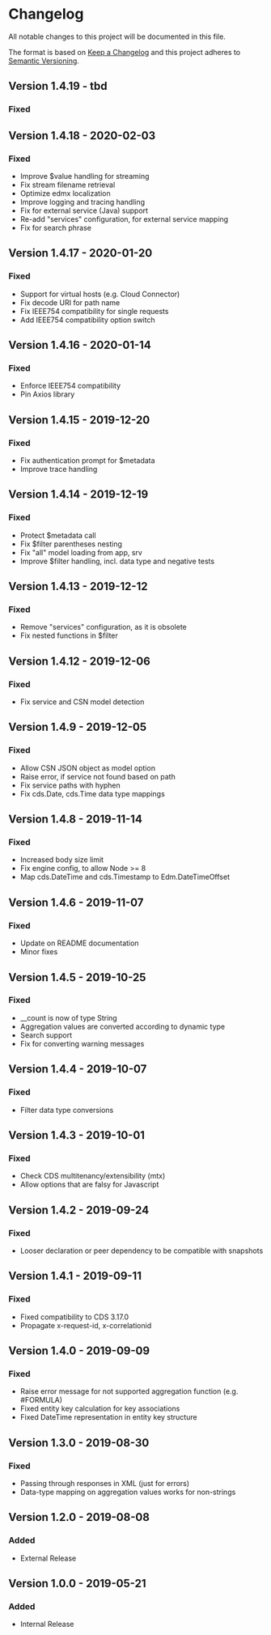 # Changelog

All notable changes to this project will be documented in this file.

The format is based on [Keep a Changelog](http://keepachangelog.com/en/1.0.0/)
and this project adheres to [Semantic Versioning](http://semver.org/spec/v2.0.0.html).

<!-- New version information is automatically added after line 8 -->
## Version 1.4.19 - tbd

### Fixed

## Version 1.4.18 - 2020-02-03

### Fixed
- Improve $value handling for streaming
- Fix stream filename retrieval
- Optimize edmx localization
- Improve logging and tracing handling
- Fix for external service (Java) support
- Re-add "services" configuration, for external service mapping
- Fix for search phrase

## Version 1.4.17 - 2020-01-20

### Fixed
- Support for virtual hosts (e.g. Cloud Connector)
- Fix decode URI for path name
- Fix IEEE754 compatibility for single requests
- Add IEEE754 compatibility option switch

## Version 1.4.16 - 2020-01-14

### Fixed
- Enforce IEEE754 compatibility
- Pin Axios library

## Version 1.4.15 - 2019-12-20

### Fixed
- Fix authentication prompt for $metadata
- Improve trace handling

## Version 1.4.14 - 2019-12-19

### Fixed
- Protect $metadata call
- Fix $filter parentheses nesting
- Fix "all" model loading from app, srv
- Improve $filter handling, incl. data type and negative tests

## Version 1.4.13 - 2019-12-12

### Fixed
- Remove "services" configuration, as it is obsolete
- Fix nested functions in $filter 

## Version 1.4.12 - 2019-12-06

### Fixed
- Fix service and CSN model detection

## Version 1.4.9 - 2019-12-05

### Fixed
- Allow CSN JSON object as model option
- Raise error, if service not found based on path
- Fix service paths with hyphen
- Fix cds.Date, cds.Time data type mappings 

## Version 1.4.8 - 2019-11-14

### Fixed
- Increased body size limit
- Fix engine config, to allow Node >= 8
- Map cds.DateTime and cds.Timestamp to Edm.DateTimeOffset 

## Version 1.4.6 - 2019-11-07

### Fixed
- Update on README documentation
- Minor fixes

## Version 1.4.5 - 2019-10-25

### Fixed
- __count is now of type String
- Aggregation values are converted according to dynamic type
- Search support
- Fix for converting warning messages 

## Version 1.4.4 - 2019-10-07

### Fixed
- Filter data type conversions

## Version 1.4.3 - 2019-10-01

### Fixed
- Check CDS multitenancy/extensibility (mtx)
- Allow options that are falsy for Javascript

## Version 1.4.2 - 2019-09-24

### Fixed
- Looser declaration or peer dependency to be compatible with snapshots

## Version 1.4.1 - 2019-09-11

### Fixed
- Fixed compatibility to CDS 3.17.0
- Propagate x-request-id, x-correlationid

## Version 1.4.0 - 2019-09-09

### Fixed

- Raise error message for not supported aggregation function (e.g. #FORMULA)
- Fixed entity key calculation for key associations
- Fixed DateTime representation in entity key structure

## Version 1.3.0 - 2019-08-30

### Fixed

- Passing through responses in XML (just for errors)
- Data-type mapping on aggregation values works for non-strings

## Version 1.2.0 - 2019-08-08

### Added
- External Release

## Version 1.0.0 - 2019-05-21

### Added
- Internal Release
